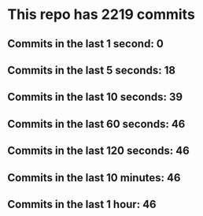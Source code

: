# This repo has 2219 commits

## Commits in the last 1 second: 0
## Commits in the last 5 seconds: 18
## Commits in the last 10 seconds: 39
## Commits in the last 60 seconds: 46
## Commits in the last 120 seconds: 46
## Commits in the last 10 minutes: 46
## Commits in the last 1 hour: 46

